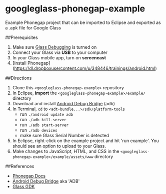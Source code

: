 googleglass-phonegap-example
============================

Example Phonegap project that can be imported to Eclipse and exported as a .apk file for Google Glass

##Prerequisites
1. Make sure [Glass Debugging](https://developers.google.com/glass/gdk) is turned on
2. Connect your Glass via **USB** to your computer
3. In your Glass mobile app, turn on **screencast**
4. [Install Phonegap] (https://dl.dropboxusercontent.com/u/348446/trainings/android.html)

##Directions
1. Clone this ````<googleglass-phonegap-example>```` repository
2. In Eclipse, **import** the ````<googleglass-phonegap-example>/example/```` directory
3. Download and install [Android Debug Bridge](http://developer.android.com/tools/help/adb.html) (adb)
4. In Terminal, ````cd```` to ````<adt-bundle...>/sdk/platform-tools````
   * run ````./android update adb````
   * run ````./adb kill-server````
   * run ````./adb start-server````
   * run ````./adb devices````
   * make sure Glass Serial Number is detected
5. In Eclipse, right-click on the example project and hit 'run example'. You should see an option to upload to your Glass.
6. Make changes to JavaScript, HTML, and CSS in the ````<googleglass-phonegap-example>/example/assets/www```` directory

##References
* [Phonegap Docs](http://docs.phonegap.com/en/2.6.0/guide_getting-started_index.md.html)
* [Android Debug Bridge](http://developer.android.com/tools/help/adb.html) aka 'ADB'
* [Glass GDK](https://developers.google.com/glass/gdk)